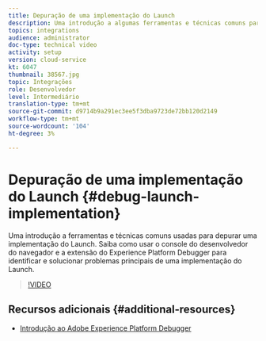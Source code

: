 ```yaml
---
title: Depuração de uma implementação do Launch
description: Uma introdução a algumas ferramentas e técnicas comuns para depurar uma implementação do Launch. Saiba como usar o console do desenvolvedor do navegador e a extensão do Experience Platform Debugger para identificar e solucionar problemas principais de uma implementação do Launch.
topics: integrations
audience: administrator
doc-type: technical video
activity: setup
version: cloud-service
kt: 6047
thumbnail: 38567.jpg
topic: Integrações
role: Desenvolvedor
level: Intermediário
translation-type: tm+mt
source-git-commit: d9714b9a291ec3ee5f3dba9723de72bb120d2149
workflow-type: tm+mt
source-wordcount: '104'
ht-degree: 3%

---
```



# Depuração de uma implementação do Launch {#debug-launch-implementation}

Uma introdução a ferramentas e técnicas comuns usadas para depurar uma implementação do Launch. Saiba como usar o console do desenvolvedor do navegador e a extensão do Experience Platform Debugger para identificar e solucionar problemas principais de uma implementação do Launch.

>[!VIDEO](https://video.tv.adobe.com/v/38567?quality=12&learn=on)

## Recursos adicionais {#additional-resources}

* [Introdução ao Adobe Experience Platform Debugger](https://docs.adobe.com/content/help/en/platform-learn/tutorials/data-ingestion/web-sdk/introduction-to-the-experience-platform-debugger.html)
